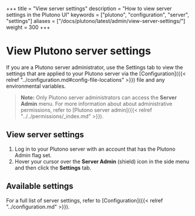 +++
title = "View server settings"
description = "How to view server settings in the Plutono UI"
keywords = ["plutono", "configuration", "server", "settings"]
aliases = ["/docs/plutono/latest/admin/view-server-settings/"]
weight = 300
+++

# View Plutono server settings

If you are a Plutono server administrator, use the Settings tab to view the settings that are applied to your Plutono server via the [Configuration]({{< relref "../configuration.md#config-file-locations" >}}) file and any environmental variables.

> **Note:** Only Plutono server administrators can access the **Server Admin** menu. For more information about about administrative permissions, refer to [Plutono server admin]({{< relref "../../permissions/_index.md" >}}).

## View server settings

1. Log in to your Plutono server with an account that has the Plutono Admin flag set.
1. Hover your cursor over the **Server Admin** (shield) icon in the side menu and then click the **Settings** tab.

## Available settings

For a full list of server settings, refer to [Configuration]({{< relref "../configuration.md" >}}).
